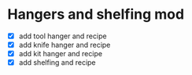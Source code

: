 # Hangers and shelfing mod



- [x] add tool hanger and recipe
- [x] add knife hanger and recipe
- [x] add kit hanger and recipe
- [x] add shelfing and recipe
